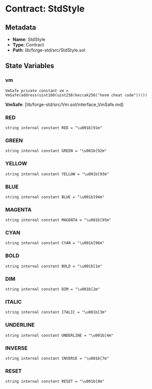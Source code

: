 # Contract: StdStyle

## Metadata

- **Name**: StdStyle
- **Type**: Contract
- **Path**: lib/forge-std/src/StdStyle.sol

## State Variables

### vm

```solidity
VmSafe private constant vm = VmSafe(address(uint160(uint256(keccak256("hevm cheat code")))))
```

**VmSafe**: [lib/forge-std/src/Vm.sol/interface_VmSafe.md]

### RED

```solidity
string internal constant RED = "\u001b[91m"
```

### GREEN

```solidity
string internal constant GREEN = "\u001b[92m"
```

### YELLOW

```solidity
string internal constant YELLOW = "\u001b[93m"
```

### BLUE

```solidity
string internal constant BLUE = "\u001b[94m"
```

### MAGENTA

```solidity
string internal constant MAGENTA = "\u001b[95m"
```

### CYAN

```solidity
string internal constant CYAN = "\u001b[96m"
```

### BOLD

```solidity
string internal constant BOLD = "\u001b[1m"
```

### DIM

```solidity
string internal constant DIM = "\u001b[2m"
```

### ITALIC

```solidity
string internal constant ITALIC = "\u001b[3m"
```

### UNDERLINE

```solidity
string internal constant UNDERLINE = "\u001b[4m"
```

### INVERSE

```solidity
string internal constant INVERSE = "\u001b[7m"
```

### RESET

```solidity
string internal constant RESET = "\u001b[0m"
```
